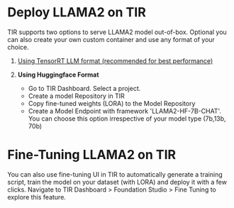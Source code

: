 # Deploy LLAMA2 on TIR

TIR supports two options to serve LLAMA2 model out-of-box. Optional you can also create your own custom container and use any format of your choice.

1. [Using TensorRT LLM format (recommended for best performance)](https://github.com/mindhash/tir-samples/blob/amol/triton-client-samples/inference/tensorRT-LLM/llama2.md)

2. **Using Huggingface Format**
   - Go to TIR Dashboard. Select a project. 
   - Create a model Repository in TIR
   - Copy fine-tuned weights (LORA) to the Model Repository 
   - Create a Model Endpoint with framework 'LLAMA2-HF-7B-CHAT'. You can choose this option irrespective of your model type (7b,13b, 70b)
  

# Fine-Tuning LLAMA2 on TIR
You can also use fine-tuning UI in TIR to automatically generate a training script, train the model on your dataset (with LORA) and deploy it with a few clicks. Navigate to TIR Dashboard > Foundation Studio > Fine Tuning to explore this feature. 

